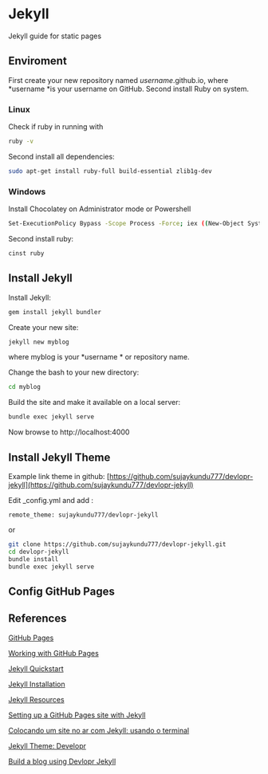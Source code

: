 # Jekyll

Jekyll guide for static pages

## Enviroment

First create your new repository named *username*.github.io, where *username *is your username on GitHub. Second install Ruby on system.

### Linux

Check if ruby in running with

```bash
ruby -v
```

Second install all dependencies:

```bash
sudo apt-get install ruby-full build-essential zlib1g-dev
```

### Windows

Install Chocolatey on Administrator mode or Powershell

```bash
Set-ExecutionPolicy Bypass -Scope Process -Force; iex ((New-Object System.Net.WebClient).DownloadString('https://chocolatey.org/install.ps1'))
```

Second install ruby:

```bash
cinst ruby
```

## Install Jekyll

Install Jekyll:

```bash
gem install jekyll bundler
```

Create your new site:

```bash
jekyll new myblog
```

where myblog is your *username * or repository name.

Change the bash to your new directory:

```bash
cd myblog
```

Build the site and make it available on a local server:

```bash
bundle exec jekyll serve
```

Now browse to http://localhost:4000

## Install Jekyll Theme

Example link theme in github: [https://github.com/sujaykundu777/devlopr-jekyll](https://github.com/sujaykundu777/devlopr-jekyll)

Edit _config.yml and add :

```apacheconf
remote_theme: sujaykundu777/devlopr-jekyll
```

or

```bash
git clone https://github.com/sujaykundu777/devlopr-jekyll.git
cd devlopr-jekyll
bundle install
bundle exec jekyll serve
```

## Config GitHub Pages

## References

[GitHub Pages](https://pages.github.com/)

[Working with GitHub Pages](https://help.github.com/en/github/working-with-github-pages)

[Jekyll Quickstart](https://jekyllrb.com/docs/)

[Jekyll Installation](https://jekyllrb.com/docs/installation/)

[Jekyll Resources](https://jekyllrb.com/resources/)

[Setting up a GitHub Pages site with Jekyll](https://help.github.com/en/github/working-with-github-pages/setting-up-a-github-pages-site-with-jekyll)

[Colocando um site no ar com Jekyll: usando o terminal](https://jtemporal.com/do-tema-ao-ar/)

[Jekyll Theme: Developr](http://jekyllthemes.org/themes/devlopr/)

[Build a blog using Devlopr Jekyll](https://devlopr.netlify.com/guides/2019/05/20/build-a-blog-using-devlopr-jekyll/)
